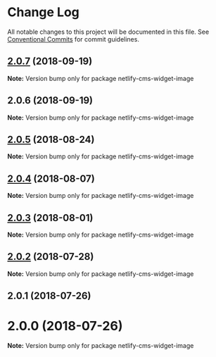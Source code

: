 # Change Log

All notable changes to this project will be documented in this file.
See [Conventional Commits](https://conventionalcommits.org) for commit guidelines.

<a name="2.0.7"></a>
## [2.0.7](https://github.com/netlify/netlify-cms/tree/master/packages/netlify-cms-widget-image/compare/netlify-cms-widget-image@2.0.6...netlify-cms-widget-image@2.0.7) (2018-09-19)

**Note:** Version bump only for package netlify-cms-widget-image





<a name="2.0.6"></a>
## 2.0.6 (2018-09-19)

**Note:** Version bump only for package netlify-cms-widget-image





<a name="2.0.5"></a>
## [2.0.5](https://github.com/netlify/netlify-cms/tree/master/packages/netlify-cms-widget-image/compare/netlify-cms-widget-image@2.0.4...netlify-cms-widget-image@2.0.5) (2018-08-24)




**Note:** Version bump only for package netlify-cms-widget-image

<a name="2.0.4"></a>
## [2.0.4](https://github.com/netlify/netlify-cms/tree/master/packages/netlify-cms-widget-image/compare/netlify-cms-widget-image@2.0.3...netlify-cms-widget-image@2.0.4) (2018-08-07)




**Note:** Version bump only for package netlify-cms-widget-image

<a name="2.0.3"></a>
## [2.0.3](https://github.com/netlify/netlify-cms/tree/master/packages/netlify-cms-widget-image/compare/netlify-cms-widget-image@2.0.2...netlify-cms-widget-image@2.0.3) (2018-08-01)




**Note:** Version bump only for package netlify-cms-widget-image

<a name="2.0.2"></a>
## [2.0.2](https://github.com/netlify/netlify-cms/tree/master/packages/netlify-cms-widget-image/compare/netlify-cms-widget-image@2.0.1...netlify-cms-widget-image@2.0.2) (2018-07-28)




**Note:** Version bump only for package netlify-cms-widget-image

<a name="2.0.1"></a>
## 2.0.1 (2018-07-26)



<a name="2.0.0"></a>
# 2.0.0 (2018-07-26)




**Note:** Version bump only for package netlify-cms-widget-image

